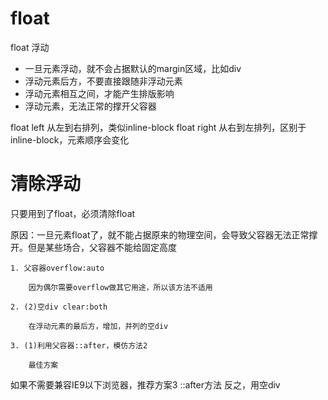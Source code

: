 # float
float 浮动

* 一旦元素浮动，就不会占据默认的margin区域，比如div
* 浮动元素后方，不要直接跟随非浮动元素
* 浮动元素相互之间，才能产生排版影响
* 浮动元素，无法正常的撑开父容器

float left 从左到右排列，类似inline-block
float right 从右到左排列，区别于inline-block，元素顺序会变化

# 清除浮动

只要用到了float，必须清除float

原因：一旦元素float了，就不能占据原来的物理空间，会导致父容器无法正常撑开。但是某些场合，父容器不能给固定高度

    1. 父容器overflow:auto

        因为偶尔需要overflow做其它用途，所以该方法不适用

    2. (2)空div clear:both

        在浮动元素的最后方，增加，并列的空div

    3. (1)利用父容器::after，模仿方法2

        最佳方案

如果不需要兼容IE9以下浏览器，推荐方案3 ::after方法
反之，用空div